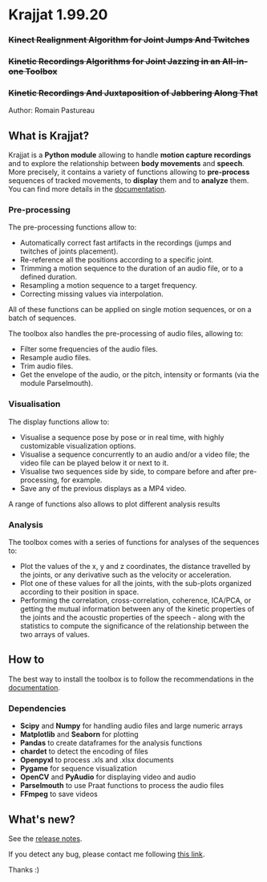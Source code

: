 # **Krajjat 1.99.20**
### ~~Kinect Realignment Algorithm for Joint Jumps And Twitches~~
### ~~Kinetic Recordings Algorithms for Joint Jazzing in an All-in-one Toolbox~~
### ~~Kinetic Recordings And Juxtaposition of Jabbering Along That~~

Author: Romain Pastureau

## What is Krajjat?
Krajjat is a **Python module** allowing to handle **motion capture recordings** and to explore the relationship
between **body movements** and **speech**. More precisely, it contains a variety of functions allowing to 
**pre-process** sequences of tracked movements, to **display** them and to **analyze** them.
You can find more details in the [documentation](https://krajjat.readthedocs.io/en/latest/).

### Pre-processing
The pre-processing functions allow to:
* Automatically correct fast artifacts in the recordings (jumps and twitches of joints placement).
* Re-reference all the positions according to a specific joint.
* Trimming a motion sequence to the duration of an audio file, or to a defined duration.
* Resampling a motion sequence to a target frequency.
* Correcting missing values via interpolation.

All of these functions can be applied on single motion sequences, or on a batch of sequences.

The toolbox also handles the pre-processing of audio files, allowing to: 
* Filter some frequencies of the audio files.
* Resample audio files.
* Trim audio files.
* Get the envelope of the audio, or the pitch, intensity or formants (via the module Parselmouth).

### Visualisation
The display functions allow to:
* Visualise a sequence pose by pose or in real time, with highly customizable visualization options.
* Visualise a sequence concurrently to an audio and/or a video file; the video file can be played below it or next to it.
* Visualise two sequences side by side, to compare before and after pre-processing, for example.
* Save any of the previous displays as a MP4 video.

A range of functions also allows to plot different analysis results

### Analysis
The toolbox comes with a series of functions for analyses of the sequences to:
* Plot the values of the x, y and z coordinates, the distance travelled by the joints, or any derivative such as the
  velocity or acceleration.
* Plot one of these values for all the joints, with the sub-plots organized according to their position in space.
* Performing the correlation, cross-correlation, coherence, ICA/PCA, or getting the mutual information between any of
  the kinetic properties of the joints and the acoustic properties of the speech - along with the statistics to compute 
  the significance of the relationship between the two arrays of values.

## How to
The best way to install the toolbox is to follow the recommendations in the 
[documentation](https://krajjat.readthedocs.io/en/latest/).

### Dependencies
* **Scipy** and **Numpy** for handling audio files and large numeric arrays
* **Matplotlib** and **Seaborn** for plotting
* **Pandas** to create dataframes for the analysis functions
* **chardet** to detect the encoding of files
* **Openpyxl** to process .xls and .xlsx documents
* **Pygame** for sequence visualization
* **OpenCV** and **PyAudio** for displaying video and audio
* **Parselmouth** to use Praat functions to process the audio files
* **FFmpeg** to save videos

## What's new?
See the [release notes](<https://krajjat.readthedocs.io/en/latest/release_notes.html>).

If you detect any bug, please contact me following [this link](mailto:r.pastureau@bcbl.eu).

Thanks :)